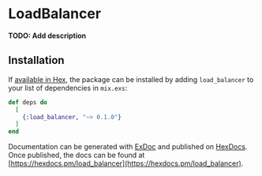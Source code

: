 # LoadBalancer

**TODO: Add description**

## Installation

If [available in Hex](https://hex.pm/docs/publish), the package can be installed
by adding `load_balancer` to your list of dependencies in `mix.exs`:

```elixir
def deps do
  [
    {:load_balancer, "~> 0.1.0"}
  ]
end
```

Documentation can be generated with [ExDoc](https://github.com/elixir-lang/ex_doc)
and published on [HexDocs](https://hexdocs.pm). Once published, the docs can
be found at [https://hexdocs.pm/load_balancer](https://hexdocs.pm/load_balancer).

